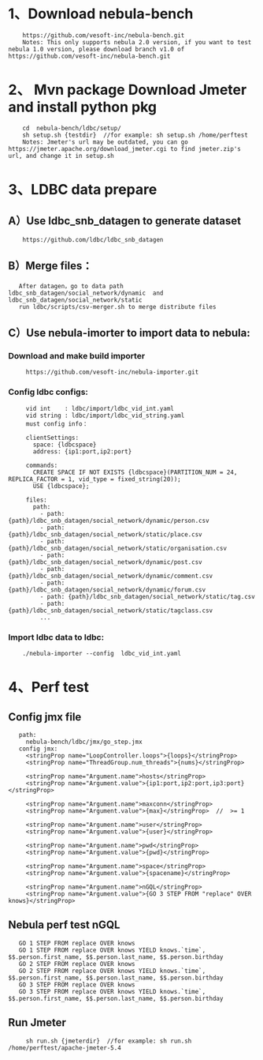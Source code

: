 
# 1、Download nebula-bench 
        https://github.com/vesoft-inc/nebula-bench.git
        Notes: This only supports nebula 2.0 version, if you want to test nebula 1.0 version, please download branch v1.0 of https://github.com/vesoft-inc/nebula-bench.git
   
# 2、 Mvn package  Download Jmeter and install python pkg
        cd  nebula-bench/ldbc/setup/
        sh setup.sh {testdir}  //for example: sh setup.sh /home/perftest 
        Notes: Jmeter's url may be outdated, you can go https://jmeter.apache.org/download_jmeter.cgi to find jmeter.zip's url, and change it in setup.sh 
 
# 3、LDBC data prepare
##  A）Use ldbc_snb_datagen to generate dataset
        https://github.com/ldbc/ldbc_snb_datagen
   
##  B）Merge files： 
       After datagen，go to data path ldbc_snb_datagen/social_network/dynamic  and ldbc_snb_datagen/social_network/static 
       run ldbc/scripts/csv-merger.sh to merge distribute files 

##  C）Use nebula-imorter to import data to nebula:
###    Download and make build importer
         https://github.com/vesoft-inc/nebula-importer.git

###    Config ldbc configs:     
         vid int    : ldbc/import/ldbc_vid_int.yaml
         vid string : ldbc/import/ldbc_vid_string.yaml
         must config info：
         
         clientSettings:
           space: {ldbcspace}
           address: {ip1:port,ip2:port}
          
         commands:  
           CREATE SPACE IF NOT EXISTS {ldbcspace}(PARTITION_NUM = 24, REPLICA_FACTOR = 1, vid_type = fixed_string(20));
           USE {ldbcspace};
       
         files: 
           path:
             - path: {path}/ldbc_snb_datagen/social_network/dynamic/person.csv
             - path: {path}/ldbc_snb_datagen/social_network/static/place.csv
             - path: {path}/ldbc_snb_datagen/social_network/static/organisation.csv
             - path: {path}/ldbc_snb_datagen/social_network/dynamic/post.csv
             - path: {path}/ldbc_snb_datagen/social_network/dynamic/comment.csv
             - path: {path}/ldbc_snb_datagen/social_network/dynamic/forum.csv
             - path: {path}/ldbc_snb_datagen/social_network/static/tag.csv
             - path: {path}/ldbc_snb_datagen/social_network/static/tagclass.csv
             ...
           
###     Import ldbc data to ldbc:
        ./nebula-importer --config  ldbc_vid_int.yaml
 
#  4、Perf test
##     Config jmx file 
       path:
         nebula-bench/ldbc/jmx/go_step.jmx
       config jmx: 
         <stringProp name="LoopController.loops">{loops}</stringProp> 
         <stringProp name="ThreadGroup.num_threads">{nums}</stringProp> 
        
         <stringProp name="Argument.name">hosts</stringProp>
         <stringProp name="Argument.value">{ip1:port,ip2:port,ip3:port}</stringProp>
         
         <stringProp name="Argument.name">maxconn</stringProp>
         <stringProp name="Argument.value">{max}</stringProp>  //  >= 1
        
         <stringProp name="Argument.name">user</stringProp>
         <stringProp name="Argument.value">{user}</stringProp>
              
         <stringProp name="Argument.name">pwd</stringProp>
         <stringProp name="Argument.value">{pwd}</stringProp>
               
         <stringProp name="Argument.name">space</stringProp>
         <stringProp name="Argument.value">{spacename}</stringProp>
         
         <stringProp name="Argument.name">nGQL</stringProp>
         <stringProp name="Argument.value">{GO 3 STEP FROM "replace" OVER knows}</stringProp>
    
##     Nebula perf test nGQL
       GO 1 STEP FROM replace OVER knows 
       GO 1 STEP FROM replace OVER knows YIELD knows.`time`, $$.person.first_name, $$.person.last_name, $$.person.birthday
       GO 2 STEP FROM replace OVER knows 
       GO 2 STEP FROM replace OVER knows YIELD knows.`time`, $$.person.first_name, $$.person.last_name, $$.person.birthday
       GO 3 STEP FROM replace OVER knows 
       GO 3 STEP FROM replace OVER knows YIELD knows.`time`, $$.person.first_name, $$.person.last_name, $$.person.birthday


##    Run Jmeter
         sh run.sh {jmeterdir}  //for example: sh run.sh /home/perftest/apache-jmeter-5.4 

       
   
       
